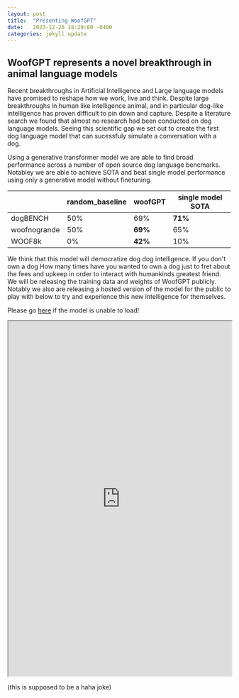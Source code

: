 ```yaml
---
layout: post
title:  "Presenting WoofGPT"
date:   2023-12-26 18:29:00 -0400
categories: jekyll update
---
```

 
## WoofGPT represents a novel breakthrough in animal language models

Recent breakthroughs in Artificial Intelligence and Large language models have promised to reshape how we work, live and think.
Despite large breakthroughs in human like intelligence animal, and in particular dog-like intelligence has proven difficult to pin down and capture.
Despite a literature search we found that almost no research had been conducted on dog language models.
Seeing this scientific gap we set out to create the first dog language model that can sucessfuly simulate a conversation with a dog.

Using a generative transformer model we are able to find broad performance across a number of open source dog language bencmarks.
Notabley we are able to achieve SOTA and beat single model performance using only a generative model without finetuning.

|                   | random_baseline | woofGPT           | single model SOTA |
|-------------------|-----------------|-------------------|-------------------|
| dogBENCH          | 50%             |  69%              | **71%**           |
| woofnogrande      | 50%             | **69%**           | 65%               |
| WOOF8k            | 0%              | **42%**           | 10%               |

We think that this model will democratize dog dog intelligence. 
If you don't own a dog How many times have you wanted to own a dog just to fret about the fees and upkeep in order to interact with humankinds greatest friend.
We will be releasing the training data and weights of WoofGPT publicly.
Notably we also are releasing a hosted version of the model for the public to play with below to try and experience this new intelligence for themselves.

Please go [here][app_location] if the model is unable to load!


<iframe src="https://rowancallahan.github.io/assets/woof_new.html" width="100%" height="800px"></iframe>

(this is supposed to be a haha joke)


[app_location]:https://rowancallahan.github.io/assets/woof_new.html
